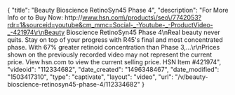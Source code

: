 {
    "title": "Beauty Bioscience RetinoSyn45 Phase 4",
    "description": "For More Info or to Buy Now: http:\/\/www.hsn.com\/products\/seo\/7742053?rdr=1&sourceid=youtube&cm_mmc=Social-_-Youtube-_-ProductVideo-_-421974\r\nBeauty Bioscience RetinoSyn45 Phase 4\nReal beauty never quits. Stay on top of your progress with R45's final and most concentrated phase. With 67% greater retinoid concentration than Phase 3,...\r\nPrices shown on the previously recorded video may not represent the current price.  View hsn.com to view the current selling price. HSN Item #421974",
    "videoid": "112334682",
    "date_created": "1496348467",
    "date_modified": "1503417310",
    "type": "captivate",
    "layout": "video",
    "url": "\/v\/beauty-bioscience-retinosyn45-phase-4\/112334682"
}